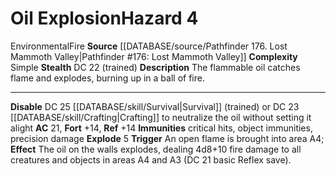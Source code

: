 ﻿---
ac: '21'
all_resistance: null
complexity: Simple
element: Fire
fortitude: '+14'
hardness: null
hazard_type: Environmental
hp: null
id: '118'
immunity:
- critical hits
- object immunities
- precision damage
level: '4'
name: Oil Explosion
rarity: Common
reflex: '+14'
resistance: null
rus_type_level: null
school: null
source: '[[DATABASE/source/Pathfinder 176. Lost Mammoth Valley|Pathfinder #176: Lost
  Mammoth Valley]]'
trait:
- '[[DATABASE/trait/Environmental|Environmental]]'
- '[[DATABASE/trait/Fire|Fire]]'
type: Hazard
weakness: null
will: null

---
# Oil Explosion<span class="item-type">Hazard 4</span>

<span class="item-trait">Environmental</span><span class="item-trait">Fire</span>
**Source** [[DATABASE/source/Pathfinder 176. Lost Mammoth Valley|Pathfinder #176: Lost Mammoth Valley]]
**Complexity** Simple
**Stealth** DC 22 (trained)
**Description** The flammable oil catches flame and explodes, burning up in a ball of fire.

---
**Disable** DC 25 [[DATABASE/skill/Survival|Survival]] (trained) or DC 23 [[DATABASE/skill/Crafting|Crafting]] to neutralize the oil without setting it alight
**AC** 21, **Fort** +14, **Ref** +14
**Immunities** critical hits, object immunities, precision damage
**Explode** <span class="action-icon">5</span> **Trigger** An open flame is brought into area A4; **Effect** The oil on the walls explodes, dealing 4d8+10 fire damage to all creatures and objects in areas A4 and A3 (DC 21 basic Reflex save).
